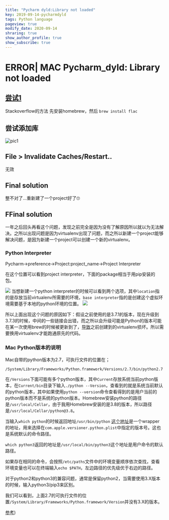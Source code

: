 ```yaml
---
title: "Pycharm dyld:Library not loaded"
key: 2019-09-14-pycharmdyld
tags: Python language
pageview: true
modify_date: 2020-09-14
shraring: true
show_author_profile: true
show_subscribe: true
---
```


# ERROR| MAC Pycharm_dyld: Library not loaded
## [尝试1](https://stackoverflow.com/questions/31497217/osx-dyld-library-not-loaded-reason-image-not-found-python-google-speech-re)
Stackoverflow的方法 先安装homebrew，然后
`brew install flac` 
## 尝试添加库
![pic1](https://note.youdao.com/yws/api/personal/file/WEBe75e7aaafe309de44d9282b6aeb83349?method=download&shareKey=73d3e83b85c08a76d234c60dd0b64455)
## File > Invalidate Caches/Restart..
无效
## Final solution
整不对了...重新建了一个project好了🙄
## FFinal solution
一年之后回头再看这个问题，发现之前完全是因为没有了解原因所以就以为无法解决。之所以出现问题是因为virtualenv出现了问题，而之所以新建一个project能够解决问题，是因为新建一个project可以创建一个新的virtualenv。
### Python Interpreter
Pycharm->preference->Project:project_name->Project Interpreter

在这个位置可以看到project interpreter，下面的package相当于用pip安装的包。

![](https://note.youdao.com/yws/api/personal/file/WEBe46c845e06aee5a9b7377bb963d6f6ae?method=download&shareKey=fc86c4519dadce5a1dc07898c26fc4b3)
当想新建一个python interpreter的时候可以看到两个选项，其中`location`指的是存放当前virtualenv所需要的环境，`base interpreter`指的是创建这个虚拟环境需要基于本地的python环境的位置。
![](https://note.youdao.com/yws/api/personal/file/WEB572d830251859217cc9e1f9388150947?method=download&shareKey=43f1f5fdefc2bf445a05ba751a6c5f1d)

所以上面出现这个问题的原因如下：假设之前使用的是3.7.1的版本，现在升级到3.7.3的时候，中间的一些链接会出错，而之所以会升级可能是Python的版本可能在某一次使用brew的时候被更新到了，[导致](https://www.jianshu.com/p/4968e2585a94)之前创建到的virtualenv损坏。所以需要换用virtualenv才能跑通原先的代码。


### Mac Python版本的说明
Mac自带的python版本为2.7，可执行文件的位置在；

`/System/Library/Frameworks/Python.framework/Versions/2.7/bin/python2.7`

在`/Versions`下面可能有多个python版本，其中`Current`存放系统当前python版本，在`Current/bin`目录下输入`./python --Version`，查看到的就是系统当前默认的python版本，其中如果使用`python --version`命令查看得到的是用户当前的python版本而不是系统的python版本。Homebrew安装python的路径是`/usr/local/Cellar`，由于我用Homebrew安装的是3.8的版本，所以路径是`/usr/local/Cellar/python@3.8`。

当输入`which python`的时候返回地址`/usr/bin/python`
[这个地址](https://stackoverflow.com/questions/48740260/osx-whats-the-difference-between-usr-bin-python-and-system-library-framewor)是一个wrapper的地址，用来选择在`com.apple.versioner.python.plist`中指定的版本号。这也是系统默认的命令路径。

`which python3`返回的地址是`/usr/local/bin/python3`这个地址是用户命令的默认路径。

如果存在相同的命令，会按照`/etc/paths`文件中的环境变量顺序依次查找，查看环境变量也可以在终端输入`echo $PATH`，左边路径的优先级优于右边的路径。

对于python2和python3的兼容问题，通常是保留python2，当需要使用3.X版本的时候，输入python3/pip3来区别。

我们可以看到，上面2.7的可执行文件的位置`/System/Library/Frameworks/Python.framework/Version`并没有3.X的版本。



[参考](https://medium.com/@iantonioribeiro/dyld-library-not-loaded-executable-path-python-d044296efe47))
